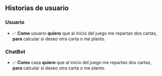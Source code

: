 
## Historias de usuario

### Usuario

- :white_check_mark: __Como__ usuario __quiero__ que al inicio del juego me repartan dos cartas, __para__ calcular si deseo otra carta o me planto.

### ChatBot

- :white_check_mark:	__Como__ casa __quiero__ que al inicio del juego me repartan dos cartas, __para__ calcular si deseo otra carta o me planto.
